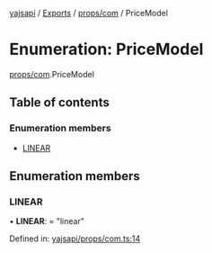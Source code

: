 [yajsapi](../README.md) / [Exports](../modules.md) / [props/com](../modules/props_com.md) / PriceModel

# Enumeration: PriceModel

[props/com](../modules/props_com.md).PriceModel

## Table of contents

### Enumeration members

- [LINEAR](props_com.pricemodel.md#linear)

## Enumeration members

### LINEAR

• **LINEAR**: = "linear"

Defined in: [yajsapi/props/com.ts:14](https://github.com/golemfactory/yajsapi/blob/289a25a/yajsapi/props/com.ts#L14)
